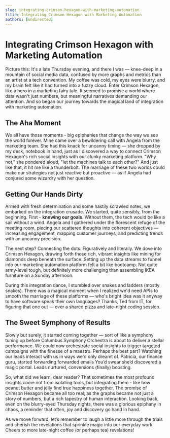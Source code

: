 ```yaml
---
slug: integrating-crimson-hexagon-with-marketing-automation
title: Integrating Crimson Hexagon with Marketing Automation
authors: [undirected]
---
```



# Integrating Crimson Hexagon with Marketing Automation

Picture this: It's a late Thursday evening, and there I was — knee-deep in a mountain of social media data, confused by more graphs and metrics than an artist at a tech convention. My coffee was cold, my eyes were blurry, and my brain felt like it had turned into a fuzzy cloud. Enter Crimson Hexagon, like a hero in a marketing fairy tale. It seemed to promise a world where data wasn't just numbers, but meaningful narratives demanding our attention. And so began our journey towards the magical land of integration with marketing automation.

## The Aha Moment

We all have those moments - big epiphanies that change the way we see the world forever. Mine came over a bewildering call with Angela from the marketing team. She had this knack for uncanny timing — she dropped by my desk, notebook in hand, just as I discovered a way to connect Crimson Hexagon's rich social insights with our clunky marketing platform. "Why not," she pondered aloud, "let the machines talk to each other?" And just like that, it hit me like a thunderbolt. The marriage of these two worlds could make our strategies not just reactive but proactive — as if Angela had conjured some wizardry with her question.

## Getting Our Hands Dirty

Armed with fresh determination and some hastily scrawled notes, we embarked on the integration crusade. We started, quite sensibly, from the beginning. First - **knowing our goals**. Without them, the tech would be like a sail without a wind. Angela and I gathered under the florescent refuge of the meeting room, piecing our scattered thoughts into coherent objectives — increasing engagement, mapping customer journeys, and predicting trends with an uncanny precision.

The next step? Connecting the dots. Figuratively and literally. We dove into Crimson Hexagon, drawing forth those rich, vibrant insights like mining for diamonds deep beneath the surface. Setting up the data streams to funnel into our marketing automation platform felt a bit like bootcamp. Not quite army-level tough, but definitely more challenging than assembling IKEA furniture on a Sunday afternoon.

During this integration dance, I stumbled over snakes and ladders (mostly snakes). There was a magical moment when I realized we'd need APIs to smooth the marriage of these platforms — who's bright idea was it anyway to have software speak their own languages? Thanks, Ted from IT, for figuring that one out — over a shared pizza and late-night coding session.

## The Sweet Symphony of Results

Slowly but surely, it started coming together — sort of like a symphony tuning up before Columbus Symphony Orchestra is about to deliver a stellar performance. We could now orchestrate social insights to trigger targeted campaigns with the finesse of a maestro. Perhaps the best part? Watching our leads interact with us in ways we'd only dreamt of. Patricia, our finance guru, started forwarding forwarded emails You’d swear she’d discovered a magic portal. Leads nurtured, conversions (finally) boosting.

So, what did we learn, dear reader? That sometimes the most profound insights come not from isolating tools, but integrating them - like how peanut butter and jelly find true happiness together. The promise of Crimson Hexagon became all too real; as the graphs became not just a story of numbers, but a rich tapestry of human interaction. Looking back, even on the blurry-eyed Thursday nights, there was a glorious epiphany in chaos, a reminder that often, joy and discovery go hand in hand.

As we move forward, let’s remember to laugh a little more through the trials and cherish the revelations that sprinkle magic into our everyday work. Cheers to more late-night coffee (or perhaps tea) revelations!

